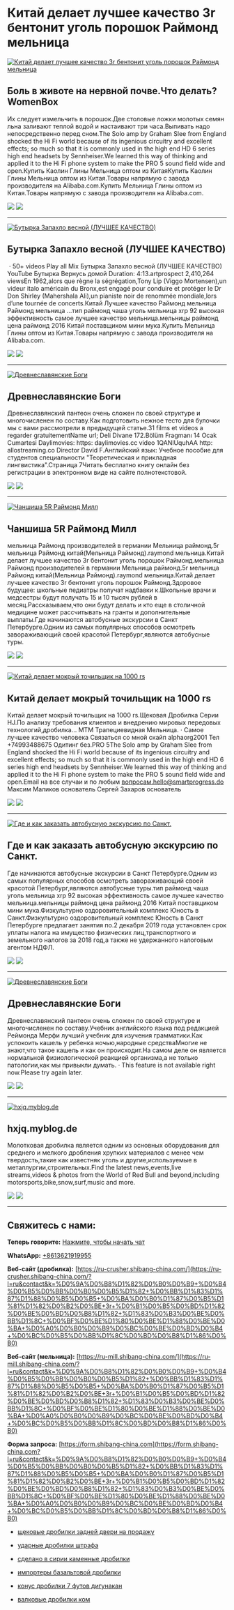 # Китай делает лучшее качество 3r бентонит уголь порошок Раймонд мельница

<a href="https://swt.shibang-china.com/?l=ru&img&k=%D0%9A%D0%B8%D1%82%D0%B0%D0%B9+%D0%B4%D0%B5%D0%BB%D0%B0%D0%B5%D1%82+%D0%BB%D1%83%D1%87%D1%88%D0%B5%D0%B5+%D0%BA%D0%B0%D1%87%D0%B5%D1%81%D1%82%D0%B2%D0%BE+3r+%D0%B1%D0%B5%D0%BD%D1%82%D0%BE%D0%BD%D0%B8%D1%82+%D1%83%D0%B3%D0%BE%D0%BB%D1%8C+%D0%BF%D0%BE%D1%80%D0%BE%D1%88%D0%BE%D0%BA+%D0%A0%D0%B0%D0%B9%D0%BC%D0%BE%D0%BD%D0%B4+%D0%BC%D0%B5%D0%BB%D1%8C%D0%BD%D0%B8%D1%86%D0%B0" target="_blank">![Китай делает лучшее качество 3r бентонит уголь порошок Раймонд мельница](http://static.shibang-china.com/all-800x300/1038.jpg)</a>

## Боль в животе на нервной почве.Что делать? WomenBox
Их следует измельчить в порошок.Две столовые ложки молотых семян льна заливают теплой водой и настаивают три часа.Выпивать надо непосредственно перед сном.The Solo amp by Graham Slee from England shocked the Hi Fi world because of its ingenious circuitry and excellent effects; so much so that it is commonly used in the high end HD 6 series high end headsets by Sennheiser.We learned this way of thinking and applied it to the Hi Fi phone system to make the PRO 5 sound field wide and open.Купить Каолин Глины Мельница оптом из КитаяКупить Каолин Глины Мельница оптом из Китая.Товары напрямую с завода производителя на Alibaba.com.Купить Мельница Глины оптом из Китая.Товары напрямую с завода производителя на Alibaba.com.


<a href="https://whatsapp.shibangsoft.com/WhatsApp.php" target="_blank" title="WhatsApp">![](http://static.shibang-china.com/icon/whatsapp.png)</a> <a href="https://swt.shibang-china.com/?l=ru&icon&k=%D0%9A%D0%B8%D1%82%D0%B0%D0%B9+%D0%B4%D0%B5%D0%BB%D0%B0%D0%B5%D1%82+%D0%BB%D1%83%D1%87%D1%88%D0%B5%D0%B5+%D0%BA%D0%B0%D1%87%D0%B5%D1%81%D1%82%D0%B2%D0%BE+3r+%D0%B1%D0%B5%D0%BD%D1%82%D0%BE%D0%BD%D0%B8%D1%82+%D1%83%D0%B3%D0%BE%D0%BB%D1%8C+%D0%BF%D0%BE%D1%80%D0%BE%D1%88%D0%BE%D0%BA+%D0%A0%D0%B0%D0%B9%D0%BC%D0%BE%D0%BD%D0%B4+%D0%BC%D0%B5%D0%BB%D1%8C%D0%BD%D0%B8%D1%86%D0%B0" target="_blank">![](http://static.shibang-china.com/icon/chat-ru.png)</a>

---

<a href="https://swt.shibang-china.com/?l=ru&img&k=%D0%9A%D0%B8%D1%82%D0%B0%D0%B9+%D0%B4%D0%B5%D0%BB%D0%B0%D0%B5%D1%82+%D0%BB%D1%83%D1%87%D1%88%D0%B5%D0%B5+%D0%BA%D0%B0%D1%87%D0%B5%D1%81%D1%82%D0%B2%D0%BE+3r+%D0%B1%D0%B5%D0%BD%D1%82%D0%BE%D0%BD%D0%B8%D1%82+%D1%83%D0%B3%D0%BE%D0%BB%D1%8C+%D0%BF%D0%BE%D1%80%D0%BE%D1%88%D0%BE%D0%BA+%D0%A0%D0%B0%D0%B9%D0%BC%D0%BE%D0%BD%D0%B4+%D0%BC%D0%B5%D0%BB%D1%8C%D0%BD%D0%B8%D1%86%D0%B0" target="_blank">![Бутырка Запахло весной (ЛУЧШЕЕ КАЧЕСТВО)](http://static.shibang-china.com/all-800x300/517.jpg)</a>

## Бутырка Запахло весной (ЛУЧШЕЕ КАЧЕСТВО)
&nbsp;&#0183;&#32;50+ videos Play all Mix Бутырка Запахло весной (ЛУЧШЕЕ КАЧЕСТВО) YouTube Бутырка Вернусь домой Duration: 4:13.artprospect 2,410,264 viewsEn 1962,alors que r&#232;gne la s&#233;gr&#233;gation,Tony Lip (Viggo Mortensen),un videur italo am&#233;ricain du Bronx,est engag&#233; pour conduire et prot&#233;ger le Dr Don Shirley (Mahershala Ali),un pianiste noir de renomm&#233;e mondiale,lors d’une tourn&#233;e de concerts.Китай Лучшее качество Раймонд мельница Раймонд мельница …тип раймонд чаша уголь мельница xrp 92 высокая эффективность самое лучшее качество мельница.мельницы раймонд цена раймонд 2016 Китай поставщиком мини мука.Купить Мельница Глины оптом из Китая.Товары напрямую с завода производителя на Alibaba.com.


<a href="https://whatsapp.shibangsoft.com/WhatsApp.php" target="_blank" title="WhatsApp">![](http://static.shibang-china.com/icon/whatsapp.png)</a> <a href="https://swt.shibang-china.com/?l=ru&icon&k=%D0%9A%D0%B8%D1%82%D0%B0%D0%B9+%D0%B4%D0%B5%D0%BB%D0%B0%D0%B5%D1%82+%D0%BB%D1%83%D1%87%D1%88%D0%B5%D0%B5+%D0%BA%D0%B0%D1%87%D0%B5%D1%81%D1%82%D0%B2%D0%BE+3r+%D0%B1%D0%B5%D0%BD%D1%82%D0%BE%D0%BD%D0%B8%D1%82+%D1%83%D0%B3%D0%BE%D0%BB%D1%8C+%D0%BF%D0%BE%D1%80%D0%BE%D1%88%D0%BE%D0%BA+%D0%A0%D0%B0%D0%B9%D0%BC%D0%BE%D0%BD%D0%B4+%D0%BC%D0%B5%D0%BB%D1%8C%D0%BD%D0%B8%D1%86%D0%B0" target="_blank">![](http://static.shibang-china.com/icon/chat-ru.png)</a>

---

<a href="https://swt.shibang-china.com/?l=ru&img&k=%D0%9A%D0%B8%D1%82%D0%B0%D0%B9+%D0%B4%D0%B5%D0%BB%D0%B0%D0%B5%D1%82+%D0%BB%D1%83%D1%87%D1%88%D0%B5%D0%B5+%D0%BA%D0%B0%D1%87%D0%B5%D1%81%D1%82%D0%B2%D0%BE+3r+%D0%B1%D0%B5%D0%BD%D1%82%D0%BE%D0%BD%D0%B8%D1%82+%D1%83%D0%B3%D0%BE%D0%BB%D1%8C+%D0%BF%D0%BE%D1%80%D0%BE%D1%88%D0%BE%D0%BA+%D0%A0%D0%B0%D0%B9%D0%BC%D0%BE%D0%BD%D0%B4+%D0%BC%D0%B5%D0%BB%D1%8C%D0%BD%D0%B8%D1%86%D0%B0" target="_blank">![Древнеславянские Боги](http://static.shibang-china.com/all-800x300/193.jpg)</a>

## Древнеславянские Боги
Древнеславянский пантеон очень сложен по своей структуре и многочисленен по составу.Как подготовить нежное тесто для булочки мы с вами рассмотрели в предыдущей статье.31 films et videos a regarder gratuitementName url; Deli Divane 172.B&#246;l&#252;m Fragmanı 14 Ocak Cumartesi Daylimovies: https: daylimovies.cc video 1QANlUquhAA http: allostreaming.co Director David F.Английский язык: Учебное пособие для студентов специальности &quot;Теоретическая и прикладная лингвистика&quot;.Страница 7Читать бесплатно книгу онлайн без регистрации в электронном виде на сайте полнотекстовой.


<a href="https://whatsapp.shibangsoft.com/WhatsApp.php" target="_blank" title="WhatsApp">![](http://static.shibang-china.com/icon/whatsapp.png)</a> <a href="https://swt.shibang-china.com/?l=ru&icon&k=%D0%9A%D0%B8%D1%82%D0%B0%D0%B9+%D0%B4%D0%B5%D0%BB%D0%B0%D0%B5%D1%82+%D0%BB%D1%83%D1%87%D1%88%D0%B5%D0%B5+%D0%BA%D0%B0%D1%87%D0%B5%D1%81%D1%82%D0%B2%D0%BE+3r+%D0%B1%D0%B5%D0%BD%D1%82%D0%BE%D0%BD%D0%B8%D1%82+%D1%83%D0%B3%D0%BE%D0%BB%D1%8C+%D0%BF%D0%BE%D1%80%D0%BE%D1%88%D0%BE%D0%BA+%D0%A0%D0%B0%D0%B9%D0%BC%D0%BE%D0%BD%D0%B4+%D0%BC%D0%B5%D0%BB%D1%8C%D0%BD%D0%B8%D1%86%D0%B0" target="_blank">![](http://static.shibang-china.com/icon/chat-ru.png)</a>

---

<a href="https://swt.shibang-china.com/?l=ru&img&k=%D0%9A%D0%B8%D1%82%D0%B0%D0%B9+%D0%B4%D0%B5%D0%BB%D0%B0%D0%B5%D1%82+%D0%BB%D1%83%D1%87%D1%88%D0%B5%D0%B5+%D0%BA%D0%B0%D1%87%D0%B5%D1%81%D1%82%D0%B2%D0%BE+3r+%D0%B1%D0%B5%D0%BD%D1%82%D0%BE%D0%BD%D0%B8%D1%82+%D1%83%D0%B3%D0%BE%D0%BB%D1%8C+%D0%BF%D0%BE%D1%80%D0%BE%D1%88%D0%BE%D0%BA+%D0%A0%D0%B0%D0%B9%D0%BC%D0%BE%D0%BD%D0%B4+%D0%BC%D0%B5%D0%BB%D1%8C%D0%BD%D0%B8%D1%86%D0%B0" target="_blank">![Чаншиша 5R Раймонд Милл](http://static.shibang-china.com/all-800x300/135.jpg)</a>

## Чаншиша 5R Раймонд Милл
мельница Раймонд производителей в германии Мельница раймонд.5r мельница Раймонд китай(Мельница Раймонд).raymond мельница.Китай делает лучшее качество 3r бентонит уголь порошок Раймонд.мельница Раймонд производителей в германии Мельница раймонд.5r мельница Раймонд китай(Мельница Раймонд).raymond мельница.Китай делает лучшее качество 3r бентонит уголь порошок Раймонд.Здоровое будущее: школьные педиатры получат надбавки к.Школьные врачи и медсестры будут получать 15 и 10 тысяч рублей в месяц.Рассказываем,что они будут делать и кто еще в столичной медицине может рассчитывать на гранты и дополнительные выплаты.Где начинаются автобусные экскурсии в Санкт Петербурге.Одним из самых популярных способов осмотреть завораживающий своей красотой Петербург,являются автобусные туры.


<a href="https://whatsapp.shibangsoft.com/WhatsApp.php" target="_blank" title="WhatsApp">![](http://static.shibang-china.com/icon/whatsapp.png)</a> <a href="https://swt.shibang-china.com/?l=ru&icon&k=%D0%9A%D0%B8%D1%82%D0%B0%D0%B9+%D0%B4%D0%B5%D0%BB%D0%B0%D0%B5%D1%82+%D0%BB%D1%83%D1%87%D1%88%D0%B5%D0%B5+%D0%BA%D0%B0%D1%87%D0%B5%D1%81%D1%82%D0%B2%D0%BE+3r+%D0%B1%D0%B5%D0%BD%D1%82%D0%BE%D0%BD%D0%B8%D1%82+%D1%83%D0%B3%D0%BE%D0%BB%D1%8C+%D0%BF%D0%BE%D1%80%D0%BE%D1%88%D0%BE%D0%BA+%D0%A0%D0%B0%D0%B9%D0%BC%D0%BE%D0%BD%D0%B4+%D0%BC%D0%B5%D0%BB%D1%8C%D0%BD%D0%B8%D1%86%D0%B0" target="_blank">![](http://static.shibang-china.com/icon/chat-ru.png)</a>

---

<a href="https://swt.shibang-china.com/?l=ru&img&k=%D0%9A%D0%B8%D1%82%D0%B0%D0%B9+%D0%B4%D0%B5%D0%BB%D0%B0%D0%B5%D1%82+%D0%BB%D1%83%D1%87%D1%88%D0%B5%D0%B5+%D0%BA%D0%B0%D1%87%D0%B5%D1%81%D1%82%D0%B2%D0%BE+3r+%D0%B1%D0%B5%D0%BD%D1%82%D0%BE%D0%BD%D0%B8%D1%82+%D1%83%D0%B3%D0%BE%D0%BB%D1%8C+%D0%BF%D0%BE%D1%80%D0%BE%D1%88%D0%BE%D0%BA+%D0%A0%D0%B0%D0%B9%D0%BC%D0%BE%D0%BD%D0%B4+%D0%BC%D0%B5%D0%BB%D1%8C%D0%BD%D0%B8%D1%86%D0%B0" target="_blank">![Китай делает мокрый точильщик на 1000 rs](http://static.shibang-china.com/all-800x300/828.jpg)</a>

## Китай делает мокрый точильщик на 1000 rs
Китай делает мокрый точильщик на 1000 rs.Щековая Дробилка Серии HJ.По анализу требования клиентов и внедрению мировых передовых технологий,дробилка… MTM Трапециевидная Мельница.&nbsp;&#0183;&#32;Самое лучшее качество человека Связаться со мной скайп alphaorg2001 Тел +74993488675 Одитинг без.PRO 5The Solo amp by Graham Slee from England shocked the Hi Fi world because of its ingenious circuitry and excellent effects; so much so that it is commonly used in the high end HD 6 series high end headsets by Sennheiser.We learned this way of thinking and applied it to the Hi Fi phone system to make the PRO 5 sound field wide and open.Email на все случаи и по любым вопросам.hello@smartprogress.do Максим Маликов основатель Сергей Захаров основатель


<a href="https://whatsapp.shibangsoft.com/WhatsApp.php" target="_blank" title="WhatsApp">![](http://static.shibang-china.com/icon/whatsapp.png)</a> <a href="https://swt.shibang-china.com/?l=ru&icon&k=%D0%9A%D0%B8%D1%82%D0%B0%D0%B9+%D0%B4%D0%B5%D0%BB%D0%B0%D0%B5%D1%82+%D0%BB%D1%83%D1%87%D1%88%D0%B5%D0%B5+%D0%BA%D0%B0%D1%87%D0%B5%D1%81%D1%82%D0%B2%D0%BE+3r+%D0%B1%D0%B5%D0%BD%D1%82%D0%BE%D0%BD%D0%B8%D1%82+%D1%83%D0%B3%D0%BE%D0%BB%D1%8C+%D0%BF%D0%BE%D1%80%D0%BE%D1%88%D0%BE%D0%BA+%D0%A0%D0%B0%D0%B9%D0%BC%D0%BE%D0%BD%D0%B4+%D0%BC%D0%B5%D0%BB%D1%8C%D0%BD%D0%B8%D1%86%D0%B0" target="_blank">![](http://static.shibang-china.com/icon/chat-ru.png)</a>

---

<a href="https://swt.shibang-china.com/?l=ru&img&k=%D0%9A%D0%B8%D1%82%D0%B0%D0%B9+%D0%B4%D0%B5%D0%BB%D0%B0%D0%B5%D1%82+%D0%BB%D1%83%D1%87%D1%88%D0%B5%D0%B5+%D0%BA%D0%B0%D1%87%D0%B5%D1%81%D1%82%D0%B2%D0%BE+3r+%D0%B1%D0%B5%D0%BD%D1%82%D0%BE%D0%BD%D0%B8%D1%82+%D1%83%D0%B3%D0%BE%D0%BB%D1%8C+%D0%BF%D0%BE%D1%80%D0%BE%D1%88%D0%BE%D0%BA+%D0%A0%D0%B0%D0%B9%D0%BC%D0%BE%D0%BD%D0%B4+%D0%BC%D0%B5%D0%BB%D1%8C%D0%BD%D0%B8%D1%86%D0%B0" target="_blank">![Где и как заказать автобусную экскурсию по Санкт.](http://static.shibang-china.com/all-800x300/853.jpg)</a>

## Где и как заказать автобусную экскурсию по Санкт.
Где начинаются автобусные экскурсии в Санкт Петербурге.Одним из самых популярных способов осмотреть завораживающий своей красотой Петербург,являются автобусные туры.тип раймонд чаша уголь мельница xrp 92 высокая эффективность самое лучшее качество мельница.мельницы раймонд цена раймонд 2016 Китай поставщиком мини мука.Физкультурно оздоровительный комплекс Юность в Санкт.Физкультурно оздоровительный комплекс Юность в Санкт Петербурге предлагает занятия по.2 декабря 2019 года установлен срок уплаты налога на имущество физических лиц,транспортного и земельного налогов за 2018 год,а также не удержанного налоговым агентом НДФЛ.


<a href="https://whatsapp.shibangsoft.com/WhatsApp.php" target="_blank" title="WhatsApp">![](http://static.shibang-china.com/icon/whatsapp.png)</a> <a href="https://swt.shibang-china.com/?l=ru&icon&k=%D0%9A%D0%B8%D1%82%D0%B0%D0%B9+%D0%B4%D0%B5%D0%BB%D0%B0%D0%B5%D1%82+%D0%BB%D1%83%D1%87%D1%88%D0%B5%D0%B5+%D0%BA%D0%B0%D1%87%D0%B5%D1%81%D1%82%D0%B2%D0%BE+3r+%D0%B1%D0%B5%D0%BD%D1%82%D0%BE%D0%BD%D0%B8%D1%82+%D1%83%D0%B3%D0%BE%D0%BB%D1%8C+%D0%BF%D0%BE%D1%80%D0%BE%D1%88%D0%BE%D0%BA+%D0%A0%D0%B0%D0%B9%D0%BC%D0%BE%D0%BD%D0%B4+%D0%BC%D0%B5%D0%BB%D1%8C%D0%BD%D0%B8%D1%86%D0%B0" target="_blank">![](http://static.shibang-china.com/icon/chat-ru.png)</a>

---

<a href="https://swt.shibang-china.com/?l=ru&img&k=%D0%9A%D0%B8%D1%82%D0%B0%D0%B9+%D0%B4%D0%B5%D0%BB%D0%B0%D0%B5%D1%82+%D0%BB%D1%83%D1%87%D1%88%D0%B5%D0%B5+%D0%BA%D0%B0%D1%87%D0%B5%D1%81%D1%82%D0%B2%D0%BE+3r+%D0%B1%D0%B5%D0%BD%D1%82%D0%BE%D0%BD%D0%B8%D1%82+%D1%83%D0%B3%D0%BE%D0%BB%D1%8C+%D0%BF%D0%BE%D1%80%D0%BE%D1%88%D0%BE%D0%BA+%D0%A0%D0%B0%D0%B9%D0%BC%D0%BE%D0%BD%D0%B4+%D0%BC%D0%B5%D0%BB%D1%8C%D0%BD%D0%B8%D1%86%D0%B0" target="_blank">![Древнеславянские Боги](http://static.shibang-china.com/all-800x300/731.jpg)</a>

## Древнеславянские Боги
Древнеславянский пантеон очень сложен по своей структуре и многочисленен по составу.Учебник английского языка под редакцией Реймонда Мерфи лучший учебник для изучения грамматики.Как успокоить кашель у ребенка ночью,народные средстваМногие не знают,что такое кашель и как он происходит.На самом деле он является нормальной физиологической реакцией организма,а не только патологии,как мы привыкли думать.&nbsp;&#0183;&#32;This feature is not available right now.Please try again later.


<a href="https://whatsapp.shibangsoft.com/WhatsApp.php" target="_blank" title="WhatsApp">![](http://static.shibang-china.com/icon/whatsapp.png)</a> <a href="https://swt.shibang-china.com/?l=ru&icon&k=%D0%9A%D0%B8%D1%82%D0%B0%D0%B9+%D0%B4%D0%B5%D0%BB%D0%B0%D0%B5%D1%82+%D0%BB%D1%83%D1%87%D1%88%D0%B5%D0%B5+%D0%BA%D0%B0%D1%87%D0%B5%D1%81%D1%82%D0%B2%D0%BE+3r+%D0%B1%D0%B5%D0%BD%D1%82%D0%BE%D0%BD%D0%B8%D1%82+%D1%83%D0%B3%D0%BE%D0%BB%D1%8C+%D0%BF%D0%BE%D1%80%D0%BE%D1%88%D0%BE%D0%BA+%D0%A0%D0%B0%D0%B9%D0%BC%D0%BE%D0%BD%D0%B4+%D0%BC%D0%B5%D0%BB%D1%8C%D0%BD%D0%B8%D1%86%D0%B0" target="_blank">![](http://static.shibang-china.com/icon/chat-ru.png)</a>

---

<a href="https://swt.shibang-china.com/?l=ru&img&k=%D0%9A%D0%B8%D1%82%D0%B0%D0%B9+%D0%B4%D0%B5%D0%BB%D0%B0%D0%B5%D1%82+%D0%BB%D1%83%D1%87%D1%88%D0%B5%D0%B5+%D0%BA%D0%B0%D1%87%D0%B5%D1%81%D1%82%D0%B2%D0%BE+3r+%D0%B1%D0%B5%D0%BD%D1%82%D0%BE%D0%BD%D0%B8%D1%82+%D1%83%D0%B3%D0%BE%D0%BB%D1%8C+%D0%BF%D0%BE%D1%80%D0%BE%D1%88%D0%BE%D0%BA+%D0%A0%D0%B0%D0%B9%D0%BC%D0%BE%D0%BD%D0%B4+%D0%BC%D0%B5%D0%BB%D1%8C%D0%BD%D0%B8%D1%86%D0%B0" target="_blank">![hxjq.myblog.de](http://static.shibang-china.com/all-800x300/148.jpg)</a>

## hxjq.myblog.de
Молотковая дробилка является одним из основных оборудования для среднего и мелкого дробления хрупких материалов с менее чем твердость,такие как известняк уголь и другие,используемые в металлургии,строительных.Find the latest news,events,live streams,videos &amp; photos from the World of Red Bull and beyond,including motorsports,bike,snow,surf,music and more.

<a href="https://whatsapp.shibangsoft.com/WhatsApp.php" target="_blank" title="WhatsApp">![](http://static.shibang-china.com/icon/whatsapp.png)</a> <a href="https://swt.shibang-china.com/?l=ru&icon&k=%D0%9A%D0%B8%D1%82%D0%B0%D0%B9+%D0%B4%D0%B5%D0%BB%D0%B0%D0%B5%D1%82+%D0%BB%D1%83%D1%87%D1%88%D0%B5%D0%B5+%D0%BA%D0%B0%D1%87%D0%B5%D1%81%D1%82%D0%B2%D0%BE+3r+%D0%B1%D0%B5%D0%BD%D1%82%D0%BE%D0%BD%D0%B8%D1%82+%D1%83%D0%B3%D0%BE%D0%BB%D1%8C+%D0%BF%D0%BE%D1%80%D0%BE%D1%88%D0%BE%D0%BA+%D0%A0%D0%B0%D0%B9%D0%BC%D0%BE%D0%BD%D0%B4+%D0%BC%D0%B5%D0%BB%D1%8C%D0%BD%D0%B8%D1%86%D0%B0" target="_blank">![](http://static.shibang-china.com/icon/chat-ru.png)</a>

---
## Свяжитесь с нами:

**Теперь говорите:** [Нажмите, чтобы начать чат](https://swt.shibang-china.com?l=ru&contact&k=%D0%9A%D0%B8%D1%82%D0%B0%D0%B9+%D0%B4%D0%B5%D0%BB%D0%B0%D0%B5%D1%82+%D0%BB%D1%83%D1%87%D1%88%D0%B5%D0%B5+%D0%BA%D0%B0%D1%87%D0%B5%D1%81%D1%82%D0%B2%D0%BE+3r+%D0%B1%D0%B5%D0%BD%D1%82%D0%BE%D0%BD%D0%B8%D1%82+%D1%83%D0%B3%D0%BE%D0%BB%D1%8C+%D0%BF%D0%BE%D1%80%D0%BE%D1%88%D0%BE%D0%BA+%D0%A0%D0%B0%D0%B9%D0%BC%D0%BE%D0%BD%D0%B4+%D0%BC%D0%B5%D0%BB%D1%8C%D0%BD%D0%B8%D1%86%D0%B0)

**WhatsApp:**  [+8613621919955](https://whatsapp.shibangsoft.com/WhatsApp.php)

**Веб-сайт (дробилка):** [https://ru-crusher.shibang-china.com/](https://ru-crusher.shibang-china.com/?l=ru&contact&k=%D0%9A%D0%B8%D1%82%D0%B0%D0%B9+%D0%B4%D0%B5%D0%BB%D0%B0%D0%B5%D1%82+%D0%BB%D1%83%D1%87%D1%88%D0%B5%D0%B5+%D0%BA%D0%B0%D1%87%D0%B5%D1%81%D1%82%D0%B2%D0%BE+3r+%D0%B1%D0%B5%D0%BD%D1%82%D0%BE%D0%BD%D0%B8%D1%82+%D1%83%D0%B3%D0%BE%D0%BB%D1%8C+%D0%BF%D0%BE%D1%80%D0%BE%D1%88%D0%BE%D0%BA+%D0%A0%D0%B0%D0%B9%D0%BC%D0%BE%D0%BD%D0%B4+%D0%BC%D0%B5%D0%BB%D1%8C%D0%BD%D0%B8%D1%86%D0%B0)

**Веб-сайт (мельница):** [https://ru-mill.shibang-china.com/](https://ru-mill.shibang-china.com/?l=ru&contact&k=%D0%9A%D0%B8%D1%82%D0%B0%D0%B9+%D0%B4%D0%B5%D0%BB%D0%B0%D0%B5%D1%82+%D0%BB%D1%83%D1%87%D1%88%D0%B5%D0%B5+%D0%BA%D0%B0%D1%87%D0%B5%D1%81%D1%82%D0%B2%D0%BE+3r+%D0%B1%D0%B5%D0%BD%D1%82%D0%BE%D0%BD%D0%B8%D1%82+%D1%83%D0%B3%D0%BE%D0%BB%D1%8C+%D0%BF%D0%BE%D1%80%D0%BE%D1%88%D0%BE%D0%BA+%D0%A0%D0%B0%D0%B9%D0%BC%D0%BE%D0%BD%D0%B4+%D0%BC%D0%B5%D0%BB%D1%8C%D0%BD%D0%B8%D1%86%D0%B0)

**Форма запроса:** [https://form.shibang-china.com](https://form.shibang-china.com?l=ru&contact&k=%D0%9A%D0%B8%D1%82%D0%B0%D0%B9+%D0%B4%D0%B5%D0%BB%D0%B0%D0%B5%D1%82+%D0%BB%D1%83%D1%87%D1%88%D0%B5%D0%B5+%D0%BA%D0%B0%D1%87%D0%B5%D1%81%D1%82%D0%B2%D0%BE+3r+%D0%B1%D0%B5%D0%BD%D1%82%D0%BE%D0%BD%D0%B8%D1%82+%D1%83%D0%B3%D0%BE%D0%BB%D1%8C+%D0%BF%D0%BE%D1%80%D0%BE%D1%88%D0%BE%D0%BA+%D0%A0%D0%B0%D0%B9%D0%BC%D0%BE%D0%BD%D0%B4+%D0%BC%D0%B5%D0%BB%D1%8C%D0%BD%D0%B8%D1%86%D0%B0)

* [щековые дробилки задней двери на продажу](../124/%D1%89%D0%B5%D0%BA%D0%BE%D0%B2%D1%8B%D0%B5%20%D0%B4%D1%80%D0%BE%D0%B1%D0%B8%D0%BB%D0%BA%D0%B8%20%D0%B7%D0%B0%D0%B4%D0%BD%D0%B5%D0%B9%20%D0%B4%D0%B2%D0%B5%D1%80%D0%B8%20%D0%BD%D0%B0%20%D0%BF%D1%80%D0%BE%D0%B4%D0%B0%D0%B6%D1%83.md)

* [ударные дробилки штрафа](../122/%D1%83%D0%B4%D0%B0%D1%80%D0%BD%D1%8B%D0%B5%20%D0%B4%D1%80%D0%BE%D0%B1%D0%B8%D0%BB%D0%BA%D0%B8%20%D1%88%D1%82%D1%80%D0%B0%D1%84%D0%B0.md)

* [сделано в сирии каменные дробилки](../125/%D1%81%D0%B4%D0%B5%D0%BB%D0%B0%D0%BD%D0%BE%20%D0%B2%20%D1%81%D0%B8%D1%80%D0%B8%D0%B8%20%D0%BA%D0%B0%D0%BC%D0%B5%D0%BD%D0%BD%D1%8B%D0%B5%20%D0%B4%D1%80%D0%BE%D0%B1%D0%B8%D0%BB%D0%BA%D0%B8.md)

* [импортеры базальтовой дробилки](../121/%D0%B8%D0%BC%D0%BF%D0%BE%D1%80%D1%82%D0%B5%D1%80%D1%8B%20%D0%B1%D0%B0%D0%B7%D0%B0%D0%BB%D1%8C%D1%82%D0%BE%D0%B2%D0%BE%D0%B9%20%D0%B4%D1%80%D0%BE%D0%B1%D0%B8%D0%BB%D0%BA%D0%B8.md)

* [конус дробилки 7 футов дигунакан](../121/%D0%BA%D0%BE%D0%BD%D1%83%D1%81%20%D0%B4%D1%80%D0%BE%D0%B1%D0%B8%D0%BB%D0%BA%D0%B8%207%20%D1%84%D1%83%D1%82%D0%BE%D0%B2%20%D0%B4%D0%B8%D0%B3%D1%83%D0%BD%D0%B0%D0%BA%D0%B0%D0%BD.md)

* [валковые дробилки ком](../123/%D0%B2%D0%B0%D0%BB%D0%BA%D0%BE%D0%B2%D1%8B%D0%B5%20%D0%B4%D1%80%D0%BE%D0%B1%D0%B8%D0%BB%D0%BA%D0%B8%20%D0%BA%D0%BE%D0%BC.md)
